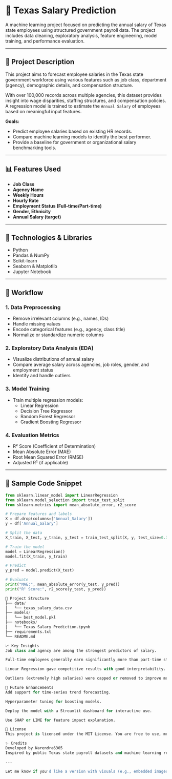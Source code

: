 # 🧾 Texas Salary Prediction

A machine learning project focused on predicting the annual salary of Texas state employees using structured government payroll data. The project includes data cleaning, exploratory analysis, feature engineering, model training, and performance evaluation.

---

## 📌 Project Description

This project aims to forecast employee salaries in the Texas state government workforce using various features such as job class, department (agency), demographic details, and compensation structure.

With over 100,000 records across multiple agencies, this dataset provides insight into wage disparities, staffing structures, and compensation policies. A regression model is trained to estimate the `Annual Salary` of employees based on meaningful input features.

**Goals:**

- Predict employee salaries based on existing HR records.
- Compare machine learning models to identify the best performer.
- Provide a baseline for government or organizational salary benchmarking tools.

---

## 📊 Features Used

- **Job Class**
- **Agency Name**
- **Weekly Hours**
- **Hourly Rate**
- **Employment Status (Full-time/Part-time)**
- **Gender, Ethnicity**
- **Annual Salary (target)**

---

## 🔧 Technologies & Libraries

- Python
- Pandas & NumPy
- Scikit-learn
- Seaborn & Matplotlib
- Jupyter Notebook

---

## 🔎 Workflow

### 1. Data Preprocessing
- Remove irrelevant columns (e.g., names, IDs)
- Handle missing values
- Encode categorical features (e.g., agency, class title)
- Normalize or standardize numeric columns

### 2. Exploratory Data Analysis (EDA)
- Visualize distributions of annual salary
- Compare average salary across agencies, job roles, gender, and employment status
- Identify and handle outliers

### 3. Model Training
- Train multiple regression models:
  - Linear Regression
  - Decision Tree Regressor
  - Random Forest Regressor
  - Gradient Boosting Regressor

### 4. Evaluation Metrics
- R² Score (Coefficient of Determination)
- Mean Absolute Error (MAE)
- Root Mean Squared Error (RMSE)
- Adjusted R² (if applicable)

---

## 🧠 Sample Code Snippet

```python
from sklearn.linear_model import LinearRegression
from sklearn.model_selection import train_test_split
from sklearn.metrics import mean_absolute_error, r2_score

# Prepare features and labels
X = df.drop(columns=['Annual_Salary'])
y = df['Annual_Salary']

# Split the data
X_train, X_test, y_train, y_test = train_test_split(X, y, test_size=0.3, random_state=42)

# Train the model
model = LinearRegression()
model.fit(X_train, y_train)

# Predict
y_pred = model.predict(X_test)

# Evaluate
print("MAE:", mean_absolute_error(y_test, y_pred))
print("R² Score:", r2_score(y_test, y_pred))

📁 Project Structure
├── data/
│   └── texas_salary_data.csv
├── models/
│   └── best_model.pkl
├── notebooks/
│   └── Texas Salary Prediction.ipynb
├── requirements.txt
└── README.md

📈 Key Insights
Job class and agency are among the strongest predictors of salary.

Full-time employees generally earn significantly more than part-time staff.

Linear Regression gave competitive results with good interpretability.

Outliers (extremely high salaries) were capped or removed to improve model accuracy.

🚀 Future Enhancements
Add support for time-series trend forecasting.

Hyperparameter tuning for boosting models.

Deploy the model with a Streamlit dashboard for interactive use.

Use SHAP or LIME for feature impact explanation.

📝 License
This project is licensed under the MIT License. You are free to use, modify, and distribute it with proper credit.

✨ Credits
Developed by Narendra6305
Inspired by public Texas state payroll datasets and machine learning regression best practices.

---

Let me know if you'd like a version with visuals (e.g., embedded images or charts), or if you're deploying the model (so I can help write an API or app section).

